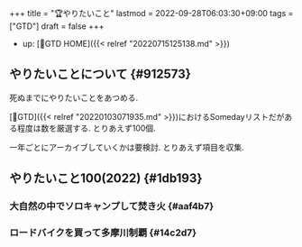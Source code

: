 +++
title = "🏆やりたいこと"
lastmod = 2022-09-28T06:03:30+09:00
tags = ["GTD"]
draft = false
+++

-   up: [🔨GTD HOME]({{< relref "20220715125138.md" >}})


## やりたいことについて {#912573}

死ぬまでにやりたいことをあつめる.

[📝GTD]({{< relref "20220103071935.md" >}})におけるSomedayリストだがある程度は数を厳選する. とりあえず100個.

一年ごとにアーカイブしていくかは要検討. とりあえず項目を収集.


## やりたいこと100(2022) {#1db193}


### 大自然の中でソロキャンプして焚き火 {#aaf4b7}


### ロードバイクを買って多摩川制覇 {#14c2d7}

